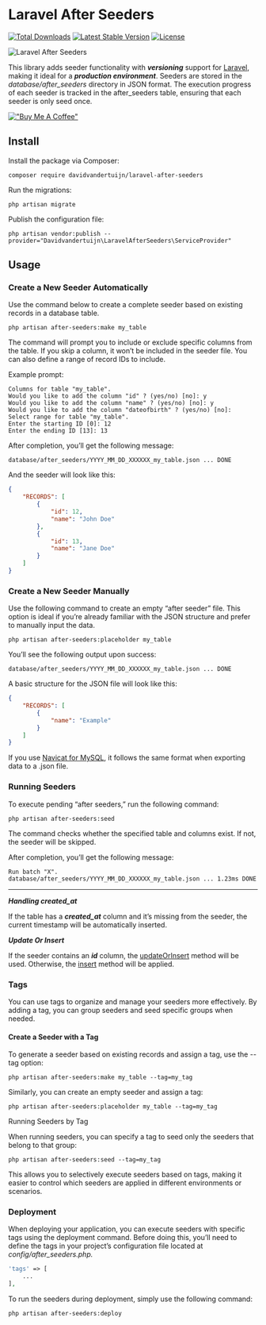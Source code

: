# Laravel After Seeders

<a href="https://packagist.org/packages/davidvandertuijn/laravel-after-seeders"><img src="https://poser.pugx.org/davidvandertuijn/laravel-after-seeders/d/total.svg" alt="Total Downloads"></a>
<a href="https://packagist.org/packages/davidvandertuijn/laravel-after-seeders"><img src="https://poser.pugx.org/davidvandertuijn/laravel-after-seeders/v/stable.svg" alt="Latest Stable Version"></a>
<a href="https://packagist.org/packages/davidvandertuijn/laravel-after-seeders"><img src="https://poser.pugx.org/davidvandertuijn/laravel-after-seeders/license.svg" alt="License"></a>

![Laravel After Seeders](https://cdn.davidvandertuijn.nl/github/laravel-after-seeders.png)

This library adds seeder functionality with ***versioning*** support for [Laravel](https://laravel.com/), making it ideal for a ***production environment***. Seeders are stored in the *database/after_seeders* directory in JSON format. The execution progress of each seeder is tracked in the after_seeders table, ensuring that each seeder is only seed once.

[!["Buy Me A Coffee"](https://www.buymeacoffee.com/assets/img/custom_images/orange_img.png)](https://www.buymeacoffee.com/davidvandertuijn)

## Install

Install the package via Composer:

```shell
composer require davidvandertuijn/laravel-after-seeders
```

Run the migrations:

```shell
php artisan migrate
```

Publish the configuration file:

```shell
php artisan vendor:publish --provider="Davidvandertuijn\LaravelAfterSeeders\ServiceProvider"
```

## Usage

### Create a New Seeder Automatically

Use the command below to create a complete seeder based on existing records in a database table.

```shell
php artisan after-seeders:make my_table
```

The command will prompt you to include or exclude specific columns from the table. If you skip a column, it won’t be included in the seeder file. You can also define a range of record IDs to include.

Example prompt:

```
Columns for table "my_table".
Would you like to add the column "id" ? (yes/no) [no]: y
Would you like to add the column "name" ? (yes/no) [no]: y
Would you like to add the column "dateofbirth" ? (yes/no) [no]:
Select range for table "my_table".
Enter the starting ID [0]: 12
Enter the ending ID [13]: 13
```

After completion, you’ll get the following message:

```
database/after_seeders/YYYY_MM_DD_XXXXXX_my_table.json ... DONE
```

And the seeder will look like this:

```json
{
    "RECORDS": [
        {
            "id": 12,
            "name": "John Doe"
        },
        {
            "id": 13,
            "name": "Jane Doe"
        }
    ]
}
```

### Create a New Seeder Manually

Use the following command to create an empty “after seeder” file. This option is ideal if you’re already familiar with the JSON structure and prefer to manually input the data.

```shell
php artisan after-seeders:placeholder my_table
```

You’ll see the following output upon success:

```
database/after_seeders/YYYY_MM_DD_XXXXXX_my_table.json ... DONE
```

A basic structure for the JSON file will look like this:

```json
{
    "RECORDS": [
        {
            "name": "Example"
        }
    ]
}
```

If you use [Navicat for MySQL](https://www.navicat.com/en/products/navicat-for-mysql), it follows the same format when exporting data to a .json file.

### Running Seeders

To execute pending “after seeders,” run the following command:

```shell
php artisan after-seeders:seed
```

The command checks whether the specified table and columns exist. If not, the seeder will be skipped.

After completion, you’ll get the following message:

```
Run batch "X".
database/after_seeders/YYYY_MM_DD_XXXXXX_my_table.json ... 1.23ms DONE
```

---

***Handling created_at***

If the table has a ***created_at*** column and it’s missing from the seeder, the current timestamp will be automatically inserted.

***Update Or Insert***

If the seeder contains an ***id*** column, the [updateOrInsert](https://laravel.com/docs/10.x/queries#update-or-insert) method will be used. Otherwise, the [insert](https://laravel.com/docs/10.x/queries#insert-statements) method will be applied.

### Tags

You can use tags to organize and manage your seeders more effectively. By adding a tag, you can group seeders and seed specific groups when needed.

#### Create a Seeder with a Tag

To generate a seeder based on existing records and assign a tag, use the --tag option:

```shell
php artisan after-seeders:make my_table --tag=my_tag
```

Similarly, you can create an empty seeder and assign a tag:

```shell
php artisan after-seeders:placeholder my_table --tag=my_tag
```

Running Seeders by Tag

When running seeders, you can specify a tag to seed only the seeders that belong to that group:

```shell
php artisan after-seeders:seed --tag=my_tag
```
This allows you to selectively execute seeders based on tags, making it easier to control which seeders are applied in different environments or scenarios.

### Deployment

When deploying your application, you can execute seeders with specific tags using the deployment command. Before doing this, you’ll need to define the tags in your project’s configuration file located at *config/after_seeders.php.*

```php
'tags' => [
    ...
],
```

To run the seeders during deployment, simply use the following command:

```shell
php artisan after-seeders:deploy
```